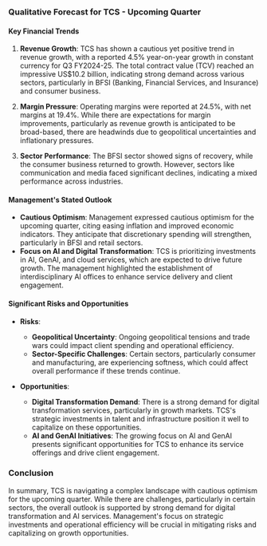 ### Qualitative Forecast for TCS - Upcoming Quarter

#### Key Financial Trends
1. **Revenue Growth**: TCS has shown a cautious yet positive trend in revenue growth, with a reported 4.5% year-on-year growth in constant currency for Q3 FY2024-25. The total contract value (TCV) reached an impressive US$10.2 billion, indicating strong demand across various sectors, particularly in BFSI (Banking, Financial Services, and Insurance) and consumer business.

2. **Margin Pressure**: Operating margins were reported at 24.5%, with net margins at 19.4%. While there are expectations for margin improvements, particularly as revenue growth is anticipated to be broad-based, there are headwinds due to geopolitical uncertainties and inflationary pressures.

3. **Sector Performance**: The BFSI sector showed signs of recovery, while the consumer business returned to growth. However, sectors like communication and media faced significant declines, indicating a mixed performance across industries.

#### Management's Stated Outlook
- **Cautious Optimism**: Management expressed cautious optimism for the upcoming quarter, citing easing inflation and improved economic indicators. They anticipate that discretionary spending will strengthen, particularly in BFSI and retail sectors.
- **Focus on AI and Digital Transformation**: TCS is prioritizing investments in AI, GenAI, and cloud services, which are expected to drive future growth. The management highlighted the establishment of interdisciplinary AI offices to enhance service delivery and client engagement.

#### Significant Risks and Opportunities
- **Risks**:
  - **Geopolitical Uncertainty**: Ongoing geopolitical tensions and trade wars could impact client spending and operational efficiency.
  - **Sector-Specific Challenges**: Certain sectors, particularly consumer and manufacturing, are experiencing softness, which could affect overall performance if these trends continue.

- **Opportunities**:
  - **Digital Transformation Demand**: There is a strong demand for digital transformation services, particularly in growth markets. TCS's strategic investments in talent and infrastructure position it well to capitalize on these opportunities.
  - **AI and GenAI Initiatives**: The growing focus on AI and GenAI presents significant opportunities for TCS to enhance its service offerings and drive client engagement.

### Conclusion
In summary, TCS is navigating a complex landscape with cautious optimism for the upcoming quarter. While there are challenges, particularly in certain sectors, the overall outlook is supported by strong demand for digital transformation and AI services. Management's focus on strategic investments and operational efficiency will be crucial in mitigating risks and capitalizing on growth opportunities.